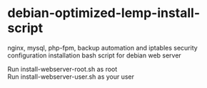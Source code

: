 # debian-optimized-lemp-install-script
nginx, mysql, php-fpm, backup automation and iptables security configuration installation bash script for debian web server 

Run install-webserver-root.sh as root </br>
Run install-webserver-user.sh as your user
